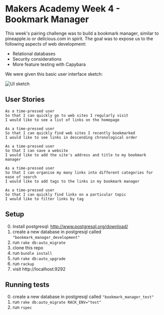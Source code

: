 # Makers Academy Week 4 - Bookmark Manager

This week's pairing challenge was to build a bookmark manager, similar to pineapple.io or delicious.com in spirit.
The goal was to expose us to the following aspects of web development:
- Relational databases
- Security considerations
- More feature testing with Capybara

We were given this basic user interface sketch:

![UI sketch](http://i.imgur.com/CYMrSYE.png)

## User Stories

```
As a time-pressed user
So that I can quickly go to web sites I regularly visit
I would like to see a list of links on the homepage

As a time-pressed user
So that I can quickly find web sites I recently bookmarked
I would like to see links in descending chronological order

As a time-pressed user
So that I can save a website
I would like to add the site's address and title to my bookmark manager

As a time-pressed user
So that I can organise my many links into different categories for ease of search
I would like to add tags to the links in my bookmark manager

As a time-pressed user
So that I can quickly find links on a particular topic
I would like to filter links by tag
```

## Setup
0. Install postgresql: http://www.postgresql.org/download/
0. create a new database in postgresql called `"bookmark_manager_development"`
0. run `rake db:auto_migrate`
0. clone this repo
0. run `bundle install`
0. run `rake db:auto_upgrade`
0. run `rackup`
0. visit http://localhost:9292

## Running tests
0. create a new database in postgresql called `"bookmark_manager_test"`
0. run `rake db:auto_migrate RACK_ENV="test"`
0. run `rspec`

